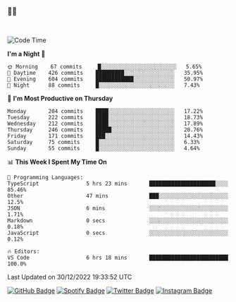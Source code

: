 ### 🤙🍺

<!-- <a href="https://github-readme-stats.vercel.app/api?username=hzak2xx&count_private=true&show_icons=true&theme=dracula">
  <img align="center" src="https://github-readme-stats.vercel.app/api?username=hzak2xx&count_private=true&show_icons=true&theme=dracula" />
</a>
</br> -->
</br>

<!--START_SECTION:waka-->
![Code Time](http://img.shields.io/badge/Code%20Time-2%2C093%20hrs%2018%20mins-blue)

**I'm a Night 🦉** 

```text
🌞 Morning    67 commits     █░░░░░░░░░░░░░░░░░░░░░░░░   5.65% 
🌆 Daytime    426 commits    █████████░░░░░░░░░░░░░░░░   35.95% 
🌃 Evening    604 commits    ████████████░░░░░░░░░░░░░   50.97% 
🌙 Night      88 commits     █░░░░░░░░░░░░░░░░░░░░░░░░   7.43%

```
📅 **I'm Most Productive on Thursday** 

```text
Monday       204 commits    ████░░░░░░░░░░░░░░░░░░░░░   17.22% 
Tuesday      222 commits    ████░░░░░░░░░░░░░░░░░░░░░   18.73% 
Wednesday    212 commits    ████░░░░░░░░░░░░░░░░░░░░░   17.89% 
Thursday     246 commits    █████░░░░░░░░░░░░░░░░░░░░   20.76% 
Friday       171 commits    ███░░░░░░░░░░░░░░░░░░░░░░   14.43% 
Saturday     75 commits     █░░░░░░░░░░░░░░░░░░░░░░░░   6.33% 
Sunday       55 commits     █░░░░░░░░░░░░░░░░░░░░░░░░   4.64%

```


📊 **This Week I Spent My Time On** 

```text
💬 Programming Languages: 
TypeScript               5 hrs 23 mins       █████████████████████░░░░   85.46% 
Other                    47 mins             ███░░░░░░░░░░░░░░░░░░░░░░   12.5% 
JSON                     6 mins              ░░░░░░░░░░░░░░░░░░░░░░░░░   1.71% 
Markdown                 0 secs              ░░░░░░░░░░░░░░░░░░░░░░░░░   0.18% 
JavaScript               0 secs              ░░░░░░░░░░░░░░░░░░░░░░░░░   0.12%

🔥 Editors: 
VS Code                  6 hrs 18 mins       █████████████████████████   100.0%

```


 Last Updated on 30/12/2022 19:33:52 UTC
<!--END_SECTION:waka-->

[![GitHub Badge](https://img.shields.io/badge/GitHub-100000?style=for-the-badge&logo=github&logoColor=white)](https://github.com/hzak2xx)
[![Spotify Badge](https://img.shields.io/badge/Spotify-1ED760?&style=for-the-badge&logo=spotify&logoColor=white)](https://open.spotify.com/user/uf90s6sbbh75a1mt44clkhkvf)
[![Twitter Badge](https://img.shields.io/badge/Twitter-1DA1F2?style=for-the-badge&logo=twitter&logoColor=white)](https://twitter.com/hzak2xx)
[![Instagram Badge](https://img.shields.io/badge/Instagram-E4405F?style=for-the-badge&logo=instagram&logoColor=white)](https://www.instagram.com/hzak2xx/)
